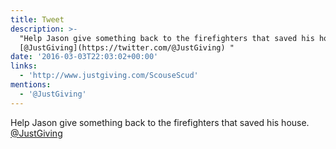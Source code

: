 ```yaml
---
title: Tweet
description: >-
  "Help Jason give something back to the firefighters that saved his house.
  [@JustGiving](https://twitter.com/@JustGiving) "
date: '2016-03-03T22:03:02+00:00'
links:
  - 'http://www.justgiving.com/ScouseScud'
mentions:
  - '@JustGiving'
---
```

Help Jason give something back to the firefighters that saved his house. [@JustGiving](https://twitter.com/@JustGiving) 
